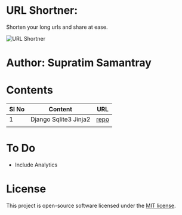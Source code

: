 
  

# URL Shortner:

Shorten your long urls and share at ease.

  ![URL Shortner](https://super-sam.github.io/url-shortner/images/url-shortner-demo.gif)

# Author: Supratim Samantray

  

# Contents

|Sl No| Content | URL |
|--|--|--|
| 1 | Django Sqlite3 Jinja2 | [repo](https://github.com/super-sam/url-shortner/tree/master/django-sqllite3) |
| | | |

  

# To Do

- Include Analytics

  

# License

  

This project is open-source software licensed under the [MIT license](https://opensource.org/licenses/MIT).